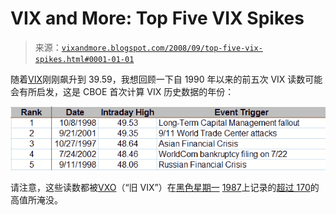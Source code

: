 <!--yml

分类：未分类

日期：2024-05-18 18:24:37

-->

# VIX and More: Top Five VIX Spikes

> 来源：[`vixandmore.blogspot.com/2008/09/top-five-vix-spikes.html#0001-01-01`](http://vixandmore.blogspot.com/2008/09/top-five-vix-spikes.html#0001-01-01)

随着[VIX](http://vixandmore.blogspot.com/search/label/VIX%20spikes)刚刚飙升到 39.59，我想回顾一下自 1990 年以来的前五次 VIX 读数可能会有所启发，这是 CBOE 首次计算 VIX 历史数据的年份：

![](img/0ab259b6bf2bfd91091ca61bbe3da42e.png)

请注意，这些读数都被[VXO](http://vixandmore.blogspot.com/search/label/VXO)（“旧 VIX”）在[黑色星期一](http://vixandmore.blogspot.com/search/label/Black%20Monday) [1987](http://vixandmore.blogspot.com/search/label/1987)上记录的[超过 170](http://vixandmore.blogspot.com/2008/03/volatility-history-lesson-1987.html)的高值所淹没。
